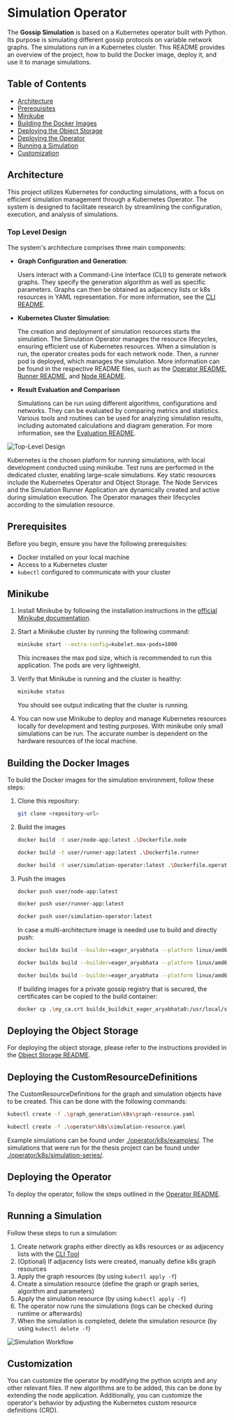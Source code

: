 # Simulation Operator

The **Gossip Simulation** is based on a Kubernetes operator built with Python.
Its purpose is simulating different gossip protocols on variable network graphs.
The simulations run in a Kubernetes cluster. 
This README provides an overview of the project, how to build the Docker image, deploy it, and use it to manage simulations.

## Table of Contents
- [Architecture](#architecture)
- [Prerequisites](#prerequisites)
- [Minikube](#minikube)
- [Building the Docker Images](#building-the-docker-images)
- [Deploying the Object Storage](#deploying-the-object-storage)
- [Deploying the Operator](#deploying-the-operator)
- [Running a Simulation](#running-a-simulation)
- [Customization](#customization)

## Architecture
This project utilizes Kubernetes for conducting simulations, 
with a focus on efficient simulation management through a Kubernetes Operator. 
The system is designed to facilitate research by streamlining the configuration, execution, and analysis of simulations.

### Top Level Design
The system's architecture comprises three main components:

- **Graph Configuration and Generation**: 

   Users interact with a Command-Line Interface (CLI) to generate network graphs.
   They specify the generation algorithm as well as specific parameters.
   Graphs can then be obtained as adjacency lists or k8s resources in YAML representation.
    For more information, see the [CLI README](./graph-generation/readme.md).

- **Kubernetes Cluster Simulation**:

  The creation and deployment of simulation resources starts the simulation.
  The Simulation Operator manages the resource lifecycles, ensuring efficient use of Kubernetes resources.
  When a simulation is run, the operator creates pods for each network node.
  Then, a runner pod is deployed, which manages the simulation.
  More information can be found in the respective README files, 
  such as the [Operator README](./operator/readme.md), [Runner README](./container-apps/runner/readme.md), 
  and [Node README](./container-apps/node/readme.md).


- **Result Evaluation and Comparison**

   Simulations can be run using different algorithms, configurations and networks.
   They can be evaluated by comparing metrics and statistics. 
   Various tools and routines can be used for analyzing simulation results, 
   including automated calculations and diagram generation.
    For more information, see the [Evaluation README](./evaluation/readme.md).

![Top-Level Design](./.resources/bausteinsicht.png)

Kubernetes is the chosen platform for running simulations, with local development conducted using minikube.
Test runs are performed in the dedicated cluster, enabling large-scale simulations.
Key static resources include the Kubernetes Operator and Object Storage.
The Node Services and the Simulation Runner Application are dynamically created and active during simulation execution. 
The Operator manages their lifecycles according to the simulation resource.



## Prerequisites

Before you begin, ensure you have the following prerequisites:
- Docker installed on your local machine
- Access to a Kubernetes cluster
- `kubectl` configured to communicate with your cluster

## Minikube

1. Install Minikube by following the installation instructions in the [official Minikube documentation](https://minikube.sigs.k8s.io/docs/start/).

2. Start a Minikube cluster by running the following command:

   ```bash
   minikube start --extra-config=kubelet.max-pods=1000
   ```
   
   This increases the max pod size, which is recommended to run this application.
   The pods are very lightweight.

3. Verify that Minikube is running and the cluster is healthy:

   ```bash
   minikube status
   ```
   You should see output indicating that the cluster is running.

4. You can now use Minikube to deploy and manage Kubernetes resources locally for development and testing purposes.
   With minikube only small simulations can be run.
   The accurate number is dependent on the hardware resources of the local machine.

## Building the Docker Images

To build the Docker images for the simulation environment, follow these steps:

1. Clone this repository:

   ```bash
   git clone <repository-url>
   ```
   
2. Build the images
   
   ```bash
   docker build -t user/node-app:latest .\Dockerfile.node
   
   docker build -t user/runner-app:latest .\Dockerfile.runner
   
   docker build -t user/simulation-operator:latest .\Dockerfile.operator
   ```
   
3. Push the images

   ```bash
   docker push user/node-app:latest 
   
   docker push user/runner-app:latest
   
   docker push user/simulation-operator:latest
   ```
   
   In case a multi-architecture image is needed use to build and directly push:
   ```bash
   docker buildx build --builder=eager_aryabhata --platform linux/amd64,linux/arm64 -t user/node-app --push:latest -f ./Dockerfile.node .
   
   docker buildx build --builder=eager_aryabhata --platform linux/amd64,linux/arm64 -t user/runner-app:latest --push -f ./Dockerfile.runner .
   
   docker buildx build --builder=eager_aryabhata --platform linux/amd64,linux/arm64 -t user/simulation-operator:latest --push -f ./Dockerfile.operator .
   ```
   If building images for a private gossip registry that is secured, the certificates can be copied to the build container:
   ```bash
   docker cp .\my_ca.crt buildx_buildkit_eager_aryabhata0:/usr/local/share/ca-certificates/my_ca.crt
   ```
   
## Deploying the Object Storage

For deploying the object storage, please refer to the instructions provided in the [Object Storage README](./minio/readme.md).


## Deploying the CustomResourceDefinitions
The CustomResourceDefinitions for the graph and simulation objects have to be created.
This can be done with the following commands:

```bash
kubectl create -f .\graph_generation\k8s\graph-resource.yaml

kubectl create -f .\operator\k8s\simulation-resource.yaml
```

Example simulations can be found under [./operator/k8s/examples/](./operator/k8s/examples/).
The simulations that were run for the thesis project can be found under [./operator/k8s/simulation-series/](./operator/k8s/simulation-series/).

## Deploying the Operator

To deploy the operator, follow the steps outlined in the [Operator README](./operator/readme.md).

## Running a Simulation
Follow these steps to run a simulation:

1. Create network graphs either directly as k8s resources or as adjacency lists with the [CLI Tool](./graph-generation/readme.md)
2. (Optional) If adjacency lists were created, manually define k8s graph resources 
3. Apply the graph resources (by using `kubectl apply -f`)
4. Create a simulation resource (define the graph or graph series, algorithm and parameters)
5. Apply the simulation resource (by using `kubectl apply -f`)
6. The operator now runs the simulations (logs can be checked during runtime or afterwards)
7. When the simulation is completed, delete the simulation resource (by using `kubectl delete -f`)


![Simulation Workflow](./.resources/sequence-sim-workflow_colored.png)

## Customization
You can customize the operator by modifying the python scripts and any other relevant files. 
If new algorithms are to be added, this can be done by extending the node application.
Additionally, you can customize the operator's behavior by adjusting the Kubernetes custom resource definitions (CRD).
   
   
